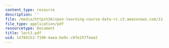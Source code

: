 ```yaml
---
content_type: resource
description: ''
file: /media/https%3A/open-learning-course-data-rc.s3.amazonaws.com/11-947-history-and-theory-of-historic-preservation-spring-2007/1478415371904aeabe9cc0fe257feae2_lect3.pdf
file_type: application/pdf
resourcetype: Document
title: lect3.pdf
uid: 14784153-7190-4aea-be9c-c0fe257feae2
---
```


